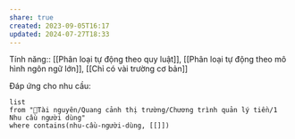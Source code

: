 ```yaml
---
share: true
created: 2023-09-05T16:17
updated: 2024-07-27T18:33
---
```

Tính năng:: [[Phân loại tự động theo quy luật]], [[Phân loại tự động theo mô hình ngôn ngữ lớn]], [[Chỉ có vài trường cơ bản]]

Đáp ứng cho nhu cầu:
```dataview
list
from "📜Tài nguyên/Quang cảnh thị trường/Chương trình quản lý tiền/1 Nhu cầu người dùng" 
where contains(nhu-cầu-người-dùng, [[]])
```
